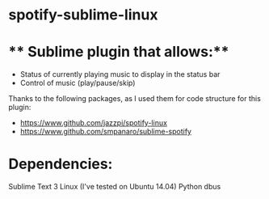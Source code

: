 # spotify-sublime-linux

** Sublime plugin that allows:**
===
* Status of currently playing music to display in the status bar
* Control of music (play/pause/skip)

Thanks to the following packages, as I used them for code structure for this plugin:
* https://www.github.com/jazzpi/spotify-linux
* https://www.github.com/smpanaro/sublime-spotify

**Dependencies:**
===
Sublime Text 3
Linux (I've tested on Ubuntu 14.04)
Python dbus
